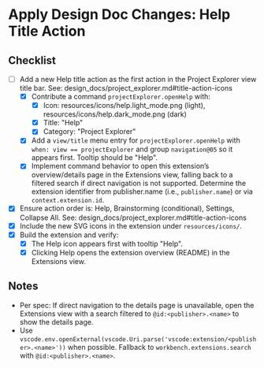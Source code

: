 # Apply Design Doc Changes: Help Title Action

## Checklist

- [ ] Add a new Help title action as the first action in the Project Explorer view title bar. See: design_docs/project_explorer.md#title-action-icons
  - [x] Contribute a command `projectExplorer.openHelp` with:
    - [x] Icon: resources/icons/help.light_mode.png (light), resources/icons/help.dark_mode.png (dark)
    - [x] Title: "Help"
    - [x] Category: "Project Explorer"
  - [x] Add a `view/title` menu entry for `projectExplorer.openHelp` with `when: view == projectExplorer` and group `navigation@05` so it appears first. Tooltip should be "Help".
  - [x] Implement command behavior to open this extension’s overview/details page in the Extensions view, falling back to a filtered search if direct navigation is not supported. Determine the extension identifier from publisher.name (i.e., `publisher.name`) or via `context.extension.id`.
- [x] Ensure action order is: Help, Brainstorming (conditional), Settings, Collapse All. See: design_docs/project_explorer.md#title-action-icons
- [x] Include the new SVG icons in the extension under `resources/icons/`.
- [x] Build the extension and verify:
  - [x] The Help icon appears first with tooltip "Help".
  - [x] Clicking Help opens the extension overview (README) in the Extensions view.

## Notes

- Per spec: If direct navigation to the details page is unavailable, open the Extensions view with a search filtered to `@id:<publisher>.<name>` to show the details page.
- Use `vscode.env.openExternal(vscode.Uri.parse('vscode:extension/<publisher>.<name>'))` when possible. Fallback to `workbench.extensions.search` with `@id:<publisher>.<name>`.

